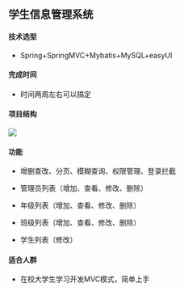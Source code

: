 ## 学生信息管理系统

#### 技术选型

- Spring+SpringMVC+Mybatis+MySQL+easyUI

#### 完成时间

- 时间两周左右可以搞定

#### 项目结构

![](https://github.com/god-jiang/StudentManagerSSM/blob/master/SSM%E5%AD%A6%E7%94%9F%E4%BF%A1%E6%81%AF%E7%AE%A1%E7%90%86%E7%B3%BB%E7%BB%9F.png)

#### 功能

- 增删查改、分页、模糊查询、权限管理、登录拦截

- 管理员列表（增加、查看、修改、删除）
- 年级列表（增加、查看、修改、删除）
- 班级列表（增加、查看、修改、删除）
- 学生列表（修改）

#### 适合人群

- 在校大学生学习开发MVC模式，简单上手